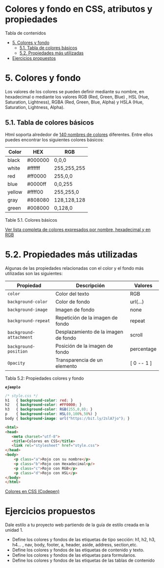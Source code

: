 # Colores y fondo en CSS, atributos y propiedades

Tabla de contenidos

-   [5. Colores y fondo](#5-Colores-y-fondo)
    -   [5.1. Tabla de colores básicos](#51-Tabla-de-colores-básicos)
    -   [5.2. Propiedades más utilizadas](#52-Propiedades-más-utilizadas)
-   [Ejercicios propuestos](#Ejercicios-propuestos)

# 5. Colores y fondo

Los valores de los colores se pueden definir mediante su nombre, en hexadecimal o mediante los valores RGB (Red, Green, Blue) , HSL (Hue, Saturation, Lightness), RGBA (Red, Green, Blue, Alpha) y HSLA (Hue, Saturation, Lightness, Alpha).

## 5.1. Tabla de colores básicos

Html soporta alrededor de [140 nombres de colores](https://www.eniun.com/lista-codigos-de-colores-html-css/) diferentes. Entre ellos puedes encontrar los siguientes colores básicos:

| Color | HEX | RGB |
| ----- | --- | --- |
| black | #000000 | 0,0,0 |
| white | #ffffff | 255,255,255 |
| red | #ff0000 | 255,0,0 |
| blue | #0000ff | 0,0,255 |
| yellow | #ffff00 | 255,255,0 |
| gray | #808080 | 128,128,128 |
| green | #008000 | 0,128,0 |
Table 5.1. Colores básicos

[Ver lista completa de colores expresados por nombre, hexadecimal y en RGB](https://www.w3schools.com/cssref/css_colors.asp)

# 5.2. Propiedades más utilizadas

Algunas de las propiedades relacionadas con el color y el fondo más utilizadas son las siguientes:

| Propiedad | Descripción | Valores |
| --- | --- | --- |
| `color` | Color del texto | RGB | HSL | HEX | nombre del color | RGBA | HSLA |
| `background-color` | Color de fondo | url(...) | none |
| `background-image` | Imagen de fondo | none | underline | overline | line-through | * |
| `background-repeat` | Repetición de la imagen de fondo | repeat | repeat-x | repeat-y | no-repeat |
| `background-attachment` | Desplazamiento de la imagen de fondo | scroll | fixed |
| `background-position` | Posición de la imagen de fondo | percentage | length | left | center | right |
| `Opacity` | Transparencia de un elemento | [ 0 -- 1 ] |
Tabla 5.2: Propiedades colores y fondo

***`ejemplo`***

```css
/* style.css */
h1   { background-color: red; }
h2   { background-color: #FF0000; }
h3   { background-color: RGB(255,0,0); }
p    { background-color: HSL(0,100%,50%) }
body { background-image: url("https://bit.ly/2slA7jo"); }
```

```html
<html>
<head>
   <meta charset="utf-8"> 
   <title>Colores en CSS</title> 
   <link rel="stylesheet" href="style.css"> 
</head>
<body>
    <p class="a">Rojo con su nombre</p>
    <p class="b">Rojo con Hexadecimal<p/>
    <p class="c">Rojo con RGB</p>
    <p class="d">Rojo con HSL</p>
</body>
</html>
```

[Colores en CSS (Codepen)](https://codepen.io/sergio-rey-personal/pen/JjGbyeK)


# Ejercicios propuestos
Dale estilo a tu proyecto web partiendo de la guía de estilo creada en la unidad 1.

-   Define los colores y fondos de las etiquetas de tipo sección: h1, h2, h3, h4... , nav, body, footer, a, header, aside, address, section,etc.
-   Define los colores y fondos de las etiquetas de contenido y texto.
-   Define los colores y fondos de las etiquetas para formularios.
-   Define los colores y fondos de las etiquetas de las tablas de contenido